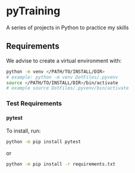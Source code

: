 # pyTraining

A series of projects in Python to practice my skills

## Requirements

We advise to create a virtual environment with:

```bash
python -m venv </PATH/TO/INSTALL/DIR>
# example: python -m venv DotFiles/.pyvenv
source </PATH/TO/INSTALL/DIR>/bin/activate
# example source DotFiles/.pyvenv/bin/activate
```

### Test Requirements

#### pytest

To install, run:

```bash
python -m pip install pytest
```

or

```bash
python -m pip install -r requirements.txt
```
